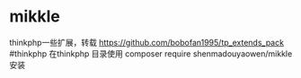 # mikkle
thinkphp一些扩展，转载
https://github.com/bobofan1995/tp_extends_pack
#thinkphp
在thinkphp 目录使用 composer require shenmadouyaowen/mikkle 安装
